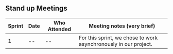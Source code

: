 ## Stand up Meetings

| Sprint | Date | Who Attended | Meeting notes (very brief)                                       | 
|--------|------|--------------|------------------------------------------------------------------|
| 1      | --   | --           | For this sprint, we chose to work asynchronously in our project. |